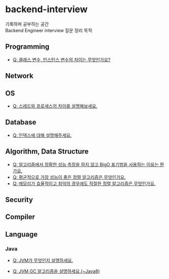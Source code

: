 # backend-interview
기록하며 공부하는 공간  
Backend Engineer interview 질문 정리 목적

## Programming
* [Q: 클래스 변수, 인스턴스 변수의 차이는 무엇인가요?](Programming/variables/class-instance-vars.md)

## Network

## OS
* [Q: 스레드와 프로세스의 차이를 설명해보세요.](OperatingSystem/ThreadProcess/thread_process.md)

## Database
* [Q: 인덱스에 대해 설명해주세요.](Database/Index/index.md)  

## Algorithm, Data Structure
* [Q: 알고리즘에서 정확한 성능 측정을 하지 않고 BigO 표기법을 사용하는 이유는 뭔가요.](Algorithm/Complexity/bigO.md)
* [Q: 평균적으로 가장 성능이 좋은 정렬 알고리즘은 무엇인가요.](Algorithm/Sorting/bestAverageCase.md)
* [Q: 메모리가 효율적이고 최악의 경우에도 적절한 정렬 알고리즘은 무엇인가요.](Algorithm/Sorting/bestMembestWorst.md)

## Security

## Compiler

## Language
### Java
* [Q: JVM가 무엇인지 설명하세요.](Language/Java/JVM.md)

* [Q: JVM GC 알고리즘을 설명하세요.(~Java8)](Language/Java/JVM-GC.md)


